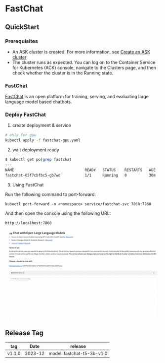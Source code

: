 # FastChat

## QuickStart

### Prerequisites

- An ASK cluster is created. For more information,
  see [Create an ASK cluster](https://www.alibabacloud.com/help/en/ack/serverless-kubernetes/user-guide/create-an-ask-cluster-2?spm=a2c63.p38356.0.0.664265cdTbNZo1#task-e3c-311-ydb)
- The cluster runs as expected. You can log on to the Container Service for Kubernetes (ACK) console, navigate to the
  Clusters page, and then check whether the cluster is in the Running state.

### FastChat

[FastChat](https://github.com/lm-sys/FastChat) is an open platform for training, serving, and evaluating large language
model based chatbots.

### Deploy FastChat

1. create deployment & service

```bash
# only for gpu
kubectl apply -f fastchat-gpu.yaml
```

2. wait deployment ready

```bash
$ kubectl get po|grep fastchat
---
NAME                                READY   STATUS    RESTARTS   AGE
fastchat-65f7cbfbc5-gb7wd           1/1     Running   0          30m
```

3. Using FastChat

Run the following command to port-forward:

```
kubectl port-forward -n <namespace> service/fastchat-svc 7860:7860
```

And then open the console using the following URL:

```
http://localhost:7860
```

![fastchat](fastchat.jpg "fastchat")

## Release Tag

| tag    | Date    | release                    |
|--------|---------|----------------------------|
| v1.1.0 | 2023-12 | model: fastchat-t5-3b-v1.0 |           


